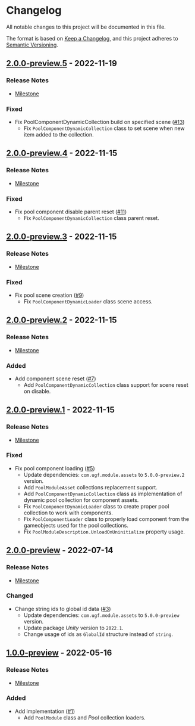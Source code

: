 # Changelog

All notable changes to this project will be documented in this file.

The format is based on [Keep a Changelog](https://keepachangelog.com/en/1.0.0/),
and this project adheres to [Semantic Versioning](https://semver.org/spec/v2.0.0.html).

## [2.0.0-preview.5](https://github.com/unity-game-framework/ugf-module-pool/releases/tag/2.0.0-preview.5) - 2022-11-19  

### Release Notes

- [Milestone](https://github.com/unity-game-framework/ugf-module-pool/milestone/7?closed=1)  
    

### Fixed

- Fix PoolComponentDynamicCollection build on specified scene ([#13](https://github.com/unity-game-framework/ugf-module-pool/issues/13))  
    - Fix `PoolComponentDynamicCollection` class to set scene when new item added to the collection.

## [2.0.0-preview.4](https://github.com/unity-game-framework/ugf-module-pool/releases/tag/2.0.0-preview.4) - 2022-11-15  

### Release Notes

- [Milestone](https://github.com/unity-game-framework/ugf-module-pool/milestone/6?closed=1)  
    

### Fixed

- Fix pool component disable parent reset ([#11](https://github.com/unity-game-framework/ugf-module-pool/issues/11))  
    - Fix `PoolComponentDynamicCollection` class parent reset.

## [2.0.0-preview.3](https://github.com/unity-game-framework/ugf-module-pool/releases/tag/2.0.0-preview.3) - 2022-11-15  

### Release Notes

- [Milestone](https://github.com/unity-game-framework/ugf-module-pool/milestone/5?closed=1)  
    

### Fixed

- Fix pool scene creation ([#9](https://github.com/unity-game-framework/ugf-module-pool/issues/9))  
    - Fix `PoolComponentDynamicLoader` class scene access.

## [2.0.0-preview.2](https://github.com/unity-game-framework/ugf-module-pool/releases/tag/2.0.0-preview.2) - 2022-11-15  

### Release Notes

- [Milestone](https://github.com/unity-game-framework/ugf-module-pool/milestone/4?closed=1)  
    

### Added

- Add component scene reset ([#7](https://github.com/unity-game-framework/ugf-module-pool/issues/7))  
    - Add `PoolComponentDynamicCollection` class support for scene reset on disable.

## [2.0.0-preview.1](https://github.com/unity-game-framework/ugf-module-pool/releases/tag/2.0.0-preview.1) - 2022-11-15  

### Release Notes

- [Milestone](https://github.com/unity-game-framework/ugf-module-pool/milestone/3?closed=1)  
    

### Fixed

- Fix pool component loading ([#5](https://github.com/unity-game-framework/ugf-module-pool/issues/5))  
    - Update dependencies: `com.ugf.module.assets` to `5.0.0-preview.2` version.
    - Add `PoolModuleAsset` collections replacement support.
    - Add `PoolComponentDynamicCollection` class as implementation of dynamic pool collection for component assets.
    - Fix `PoolComponentDynamicLoader` class to create proper pool collection to work with components.
    - Fix `PoolComponentLoader` class to properly load component from the gameobjects used for the pool collections.
    - Fix `PoolModuleDescription.UnloadOnUninitialize` property usage.

## [2.0.0-preview](https://github.com/unity-game-framework/ugf-module-pool/releases/tag/2.0.0-preview) - 2022-07-14  

### Release Notes

- [Milestone](https://github.com/unity-game-framework/ugf-module-pool/milestone/2?closed=1)  
    

### Changed

- Change string ids to global id data ([#3](https://github.com/unity-game-framework/ugf-module-pool/issues/3))  
    - Update dependencies: `com.ugf.module.assets` to `5.0.0-preview` version.
    - Update package _Unity_ version to `2022.1`.
    - Change usage of ids as `GlobalId` structure instead of `string`.

## [1.0.0-preview](https://github.com/unity-game-framework/ugf-module-pool/releases/tag/1.0.0-preview) - 2022-05-16  

### Release Notes

- [Milestone](https://github.com/unity-game-framework/ugf-module-pool/milestone/1?closed=1)  
    

### Added

- Add implementation ([#1](https://github.com/unity-game-framework/ugf-module-pool/issues/1))  
    - Add `PoolModule` class and _Pool_ collection loaders.



